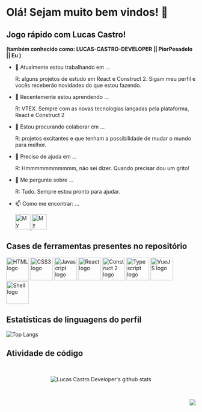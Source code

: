 # Olá! Sejam muito bem vindos! 👋

## Jogo rápido com Lucas Castro!

**(também conhecido como: LUCAS-CASTRO-DEVELOPER || PiorPesadelo || Eu )**

- 🔭 Atualmente estou trabalhando em ...
  
  R: alguns projetos de estudo em React e Construct 2. Sigam meu perfil e vocês receberão novidades do que estou fazendo.
  
- 🌱 Recentemente estou aprendendo ...
  
  R: VTEX. Sempre com as novas tecnologias lançadas pela plataforma, React e Construct 2
  
- 👯 Estou procurando colaborar em ...
  
  R: projetos excitantes e que tenham a possibilidade de mudar o mundo para melhor.

- 🤔 Preciso de ajuda em ...
  
  R: Hmmmmmmmmmmm, não sei dizer. Quando precisar dou um grito!

- 💬 Me pergunte sobre ...
  
  R: Tudo. Sempre estou pronto para ajudar.
  
- 📫 Como me encontrar: ...
  
  <a href="https://www.linkedin.com/in/lucas-castro-5762a6125/">
    <img alt="My linkedin" width="40" src="https://user-images.githubusercontent.com/8903852/126884338-003683ad-1aa5-4656-b516-6793d152b28f.png" />
  </a>
  
  <a href="mailto:lucascastrodeveloper@gmail.com">
    <img alt="My email" width="40" src="https://user-images.githubusercontent.com/8903852/126884396-c5f72d49-6f66-41ab-a8f7-3ecfdb4a7c3d.png" />
  </a>

## Cases de ferramentas presentes no repositório

<span>
  <img alt="HTML logo" width="60" src="https://user-images.githubusercontent.com/8903852/126884569-932a682b-a7d9-4148-989b-c5745a7fdd13.png" />
</span>

<span>
  <img alt="CSS3 logo" width="60" src="https://user-images.githubusercontent.com/8903852/126884571-73c6c2f7-c22b-4195-a123-b83bf3c4802d.png" />
</span>
  
<span>
  <img alt="Javascript logo" width="60" src="https://user-images.githubusercontent.com/8903852/126884573-900d792e-6afd-4a96-ba88-de9bc60cbcc6.png" />
</span>

<span>
  <img alt="React logo" width="60" src="https://user-images.githubusercontent.com/8903852/126884574-d4a5d9ce-e828-45b9-9563-c2ab76db0c85.png" />
</span>

<span>
  <img alt="Construct 2 logo" width="60" src="https://user-images.githubusercontent.com/8903852/126884575-fe181ddc-957c-44cf-b72f-ccf2fa27eafa.png" />
</span>

<span>
  <img alt="Typescript logo" width="60" src="https://user-images.githubusercontent.com/8903852/126884713-841ed18c-532e-4766-88d0-5ab21766e6a4.png" />
</span>

<span>
  <img alt="VueJS logo" width="60" src="https://user-images.githubusercontent.com/8903852/126884711-e8b6d2b4-298e-4598-adee-dccabc2d2912.png" />
</span>

<span>
  <img alt="Shell logo" width="60" src="https://user-images.githubusercontent.com/8903852/126884712-820d40dc-27a6-4674-9a81-9686b1041d71.png" />
</span>

## Estatísticas de linguagens do perfil

![Top Langs](https://github-readme-stats.vercel.app/api/top-langs/?username=lucas-castro-developer&langs_count=10&theme=midnight-purple&hide_border=true&layout=compact)

## Atividade de código

<br/>

<p align="center">
  <img src="https://github-readme-stats.vercel.app/api?username=lucas-castro-developer&show_icons=true&theme=dark" alt="Lucas Castro Developer's github stats" />
</p>

<br/>

<p align="right">
  <a href="#">
      <img src="https://visitor-badge.glitch.me/badge?page_id=lucas-castro-developer.lucas-castro-developer" />
   </a>
</p>
